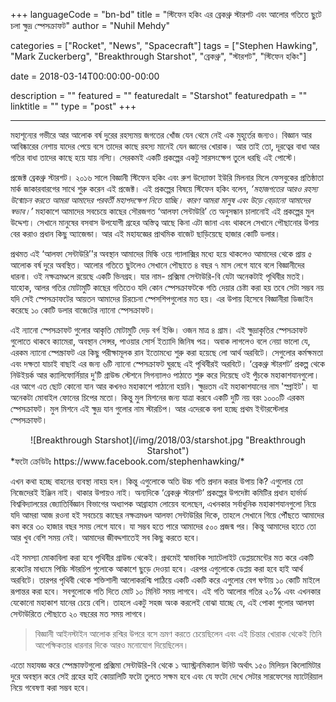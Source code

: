 +++
languageCode = "bn-bd"
title = "স্টিফেন হকিং এর ব্রেকথ্রু স্টারশট এবং আলোর গতিতে ছুটে চলা ক্ষুদ্র স্পেসক্রাফট"
author = "Nuhil Mehdy"

categories = ["Rocket", "News", "Spacecraft"]
tags = ["Stephen Hawking", "Mark Zuckerberg", "Breakthrough Starshot", "ব্রেকথ্রু", "স্টারশট", "স্টিফেন হকিং"]

date = 2018-03-14T00:00:00-00:00

description = ""
featured = ""
featuredalt = "Starshot"
featuredpath = ""
linktitle = ""
type = "post"
+++

---
মহাশূন্যের গভীরে আর আলোক বর্ষ দুরের রহস্যময় জগতের খোঁজ যেন থেমে নেই এক মুহূর্তের জন্যও। বিজ্ঞান আর আবিষ্কারের নেশায় যাদের পেয়ে বসে তাদের কাছে রহস্য মানেই যেন জ্ঞানের খোরাক। আর তাই তো, দূরত্বের বাধা আর গতির বাধা তাদের কাছে হয়ে যায় নস্যি। সেরকমই একটি প্রকল্পের একটু সারসংক্ষেপ তুলে ধরছি এই পোস্টে।

প্রজেক্ট ব্রেকথ্রু স্টারশট। ২০১৬ সালে বিজ্ঞানী স্টিফেন হকিং এবং রুশ উদ্যোক্তা ইউরি মিলনার মিলে ফেসবুকের প্রতিষ্ঠাতা মার্ক জাকারবারগের সাথে শুরু করেন এই প্রজেক্ট। এই প্রকল্পের বিষয়ে স্টিফেন হকিং বলেন, *‘মহাজগতের আরও রহস্য উন্মোচন করতে আমরা আমাদের পরবর্তী মহাপদক্ষেপ নিতে যাচ্ছি। কারণ আমরা মানুষ এবং উড়ে বেড়ানো আমাদের স্বভাব।’* মহাকাশে আমাদের সবচেয়ে কাছের সৌরজগত ‘আলফা সেন্টাউরি’ তে অনুসন্ধান চালানোই এই প্রকল্পের মুল উদ্দেশ্য। সেখানে মানুষের বসবাস উপযোগী গ্রহের অস্তিত্ব আছে কিনা এটা জানা এবং থাকলে সেখানে পৌছানোর উপায় বের করাও প্রধান কিছু অ্যাজেন্ডা। আর এই মহাযজ্ঞের প্রাথমিক বাজেট ছাড়িয়েছে হাজার কোটি ডলার। 

প্রথমত এই ‘আলফা সেন্টাউরি’'র অবস্থান আমাদের মিল্কি ওয়ে গ্যালাক্সির মধ্যে হয়ে থাকলেও আমাদের থেকে প্রায় ৫ আলোক বর্ষ দুরে অবস্থিত। আলোর গতিতে ছুটলেও সেখানে পৌছাতে ৪ বছর ৭ মাস লেগে যাবে বলে বিজ্ঞানীদের ধারনা। ওই নক্ষত্রমণ্ডলে রয়েছে একটি ভিনগ্রহ। যার নাম- প্রক্সিমা সেন্টাউরি-বি যেটা অনেকটাই পৃথিবীর মতই। যাহোক, আলর গতির মোটামুটি কাছের গতিতেও যদি কোন স্পেসক্রাফটকে গতি দেয়ার চেষ্টা করা হয় তবে সেটা সম্ভব নয় যদি সেই স্পেসক্রাফটের আয়তন আমাদের চিরচেনা স্পেসশিপগুলোর মত হয়। এর উপায় হিসেবে বিজ্ঞানীরা ডিজাইন করেছে ১০ কোটি ডলার বাজেটের ন্যানো স্পেসক্রাফট। 

এই ন্যানো স্পেসক্রাফট গুলোর আকৃতি মোটামুটি দেড় বর্গ ইঞ্চি। ওজন মাত্র ৪ গ্রাম। এই ক্ষুদ্রাকৃতির স্পেসক্রাফট গুলোতে থাকবে ক্যামেরা, অবস্থান সেন্সর, পাওয়ার সোর্স ইত্যাদি জিনিষ পত্র। অবাক লাগলেও বলে নেয়া ভালো যে, এরকম ন্যানো স্পেস্ক্রাফট এর কিছু পরীক্ষামূলক রান ইতোমধ্যে শুরু করা হয়েছে লো আর্থ অরবিটে। সেগুলোর কর্মক্ষমতা এবং দক্ষতা যাচাই বাছাই এর জন্য ৬টি ন্যানো স্পেসক্রাফট ঘুরছে এই পৃথিবীরই অরবিটে। ‘ব্রেকথ্রু স্টারশট’ প্রকল্প থেকে নিউইয়র্ক আর ক্যালিফোর্নিয়ার দু’টি গ্রাউন্ড স্টেশনে সিগন্যালও পাঠাতে শুরু করে দিয়েছে ওই পুঁচকে মহাকাশযানগুলো। এর আগে এত ছোট কোনো যান আর কখনও মহাকাশে পাঠানো হয়নি। ক্ষুদ্রতম এই মহাকাশযানের নাম 'স্প্রাইট'। যা অনেকটা মোবাইল ফোনের চিপের মতো। কিন্তু মুল মিশনের জন্য যাত্রা করবে একটি দুটি নয় বরং ১০০০টি এরকম স্পেসক্রাফট। মুল মিশনে এই ক্ষুদ্র যান গুলোর নাম স্টারচিপ। আর এদেরকে বলা হচ্ছে প্রথম ইন্টারস্টেলার স্পেসক্রাফট। 

<center>![Breakthrough Starshot](/img/2018/03/starshot.jpg "Breakthrough Starshot")</center>
*ফটো ক্রেডিটঃ https://www.facebook.com/stephenhawking/*

এখন কথা হচ্ছে বাহনের ব্যবস্থা নাহয় হল। কিন্তু এগুলোকে অতি উচ্চ গতি প্রদান করার উপায় কি? এগুলোর তো নিজেদেরই ইঞ্জিন নাই। থাকার উপায়ও নাই। অন্যদিকে ‘ব্রেকথ্রু স্টারশট’ প্রকল্পের উপদেষ্টা কমিটির প্রধান হার্ভার্ড বিশ্ববিদ্যালয়ের জ্যোতির্বিজ্ঞান বিভাগের অধ্যাপক আব্রাহাম লোয়েব বলেছেন, এখনকার সর্বাধুনিক মহাকাশযানগুলো নিয়ে যদি আমরা আজ রওনা হই সবচেয়ে কাছের নক্ষত্রমণ্ডল আলফা সেন্টাউরির দিকে, তাহলে সেখানে গিয়ে পৌঁছতে আমাদের কম করে ৩০ হাজার বছর সময় লেগে যাবে। যা সম্ভব হতে পারে আমাদের ৫০০ প্রজন্ম পর। কিন্তু আমাদের হাতে তো আর খুব বেশি সময় নেই। আমাদের জীবদ্দশাতেই সব কিছু করতে হবে। 

এই সমস্যা মোকাবিলা করা হবে পৃথিবীর গ্রাউন্ড থেকেই। প্রথমেই স্বাভাবিক স্যাটেলাইট ডেপ্লয়মেন্টের মত করে একটি রকেটের মাধ্যমে পিচ্চি স্টারচিপ গুলোকে আকাশে ছুড়ে দেওয়া হবে। এরপর এগুলোকে ডেপ্লয় করা হবে হাই আর্থ অরবিটে। তারপর পৃথিবী থেকে শক্তিশালী আলোকরশ্মি পাঠিয়ে একটি একটি করে এগুলোর বেগ ঘণ্টায় ১০ কোটি মাইলে রূপান্তর করা হবে। সবগুলোকে গতি দিতে মোট ১০ মিনিট সময় লাগবে। এই গতি আলোর গতির ২০% এবং এখনকার যেকোনো মহাকাশ যানের চেয়ে বেশি। তাহলে একটু সহজ অংক করলেই বোঝা যাচ্ছে যে, এই পোকা গুলোর আলফা সেন্টাউরিতে পৌছাতে ২০ বছরের মত সময় লাগবে।

> বিজ্ঞানী আইনস্টাইন আলোক রশ্মির উপরে বসে ভ্রমণ করতে চেয়েছিলেন এবং এই চিন্তার খোরাক থেকেই তিনি আপেক্ষিকতার ধারনার দিকে আরও মনোযোগ দিয়েছিলেন।

এতো মহাযজ্ঞ করে স্পেস্ক্রাফটগুলো প্রক্সিমা সেন্টাউরি-বি থেকে ১ অ্যাস্ট্রনমিক্যাল উনিট অর্থাৎ ১৫০ মিলিয়ন কিলোমিটার দুরে অবস্থান করে সেই গ্রহের হাই কোয়ালিটি ফটো তুলতে সক্ষম হবে এবং যে ফটো দেখে সেটার সারফেসের ম্যাটেরিয়াল নিয়ে গবেষণা করা সম্ভব হবে। 

